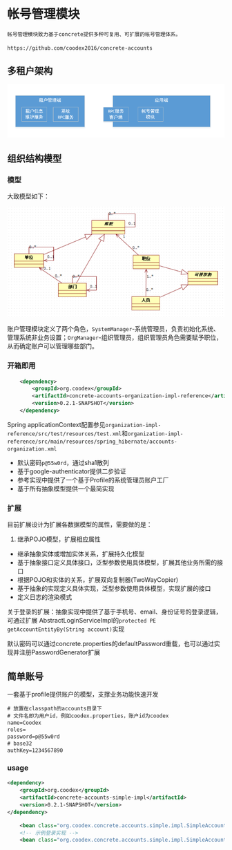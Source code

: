 # 帐号管理模块

    帐号管理模块致力基于concrete提供多种可复用、可扩展的帐号管理体系。
    
    https://github.com/coodex2016/concrete-accounts
    
## 多租户架构

![image](tenantArchitechture.png)

    
## 组织结构模型

### 模型

大致模型如下：

![image](org_accounts.png)

账户管理模块定义了两个角色，`SystemManager`-系统管理员，负责初始化系统、管理系统非业务设置；`OrgManager`-组织管理员，组织管理员角色需要赋予职位，从而确定账户可以管理哪些部门。

### 开箱即用

```xml
    <dependency>
        <groupId>org.coodex</groupId>
        <artifactId>concrete-accounts-organization-impl-reference</artifactId>
        <version>0.2.1-SNAPSHOT</version>
    </dependency>
```

Spring applicationContext配置参见`organization-impl-reference/src/test/resources/test.xml`和`organization-impl-reference/src/main/resources/spring_hibernate/accounts-organization.xml`

- 默认密码`p@55w0rd`，通过sha1散列
- 基于google-authenticator提供二步验证
- 参考实现中提供了一个基于Profile的系统管理员账户工厂
- 基于所有抽象模型提供一个最简实现


### 扩展

目前扩展设计为扩展各数据模型的属性，需要做的是：

1. 继承POJO模型，扩展相应属性
* 继承抽象实体或增加实体关系，扩展持久化模型
* 基于抽象接口定义具体接口，泛型参数使用具体模型，扩展其他业务所需的接口
* 根据POJO和实体的关系，扩展双向复制器(TwoWayCopier)
* 基于抽象的实现定义具体实现，泛型参数使用具体模型，实现扩展的接口
* 定义日志的渲染模式

关于登录的扩展：抽象实现中提供了基于手机号、email、身份证号的登录逻辑，可通过扩展 AbstractLoginServiceImpl的`protected PE getAccountEntityBy(String account)`实现

默认密码可以通过concrete.properties的defaultPassword重载，也可以通过实现并注册PasswordGenerator扩展

## 简单账号

一套基于profile提供账户的模型，支撑业务功能快速开发

```properties
# 放置在classpath的accounts目录下
# 文件名即为用户id，例如coodex.properties，账户id为coodex
name=Coodex
roles=
password=p@55w0rd
# base32
authKey=1234567890
```

### usage

```xml
<dependency>
    <groupId>org.coodex</groupId>
    <artifactId>concrete-accounts-simple-impl</artifactId>
    <version>0.2.1-SNAPSHOT</version>
</dependency>
```

```xml
    <bean class="org.coodex.concrete.accounts.simple.impl.SimpleAccountFactory"/>
    <!-- 示例登录实现 -->
    <bean class="org.coodex.concrete.accounts.simple.impl.SimpleAccountLoginImpl"/>
```

